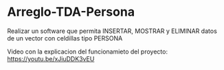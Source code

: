 # Arreglo-TDA-Persona

Realizar un software que permita INSERTAR, MOSTRAR y ELIMINAR datos de un vector con celdillas tipo PERSONA

Video con la explicacion del funcionamieto del proyecto: https://youtu.be/xJiuDDK3vEU
